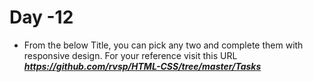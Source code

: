 # Day -12

* From the below Title, you can pick any two and complete them with responsive design.
For your reference visit this URL ***<https://github.com/rvsp/HTML-CSS/tree/master/Tasks>***
